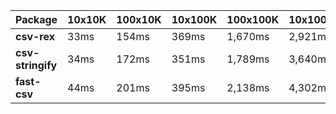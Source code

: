 | Package | 10x10K | 100x10K | 10x100K | 100x100K | 10x1000K 
|---------|---|---|---|---|---
| **csv-rex** | 33ms | 154ms | 369ms | 1,670ms | 2,921ms 
| **csv-stringify** | 34ms | 172ms | 351ms | 1,789ms | 3,640ms 
| **fast-csv** | 44ms | 201ms | 395ms | 2,138ms | 4,302ms 
